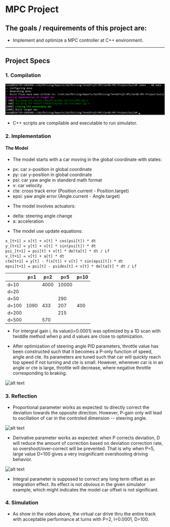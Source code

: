 # MPC Project

## The goals / requirements of this project are:

* Implement and optimize a MPC controller at C++ environment.

[//]: # (Image References)
[image1]: ./Compile.PNG
[video1]: ./P.gif
[video2]: ./PID.gif
[video3]: ./Braking.gif

---

## Project Specs

### 1. Compilation

![alt text][image1]

* C++ scripts are compilable and executable to run simulator.

### 2. Implementation

#### The Model

* The model starts with a car moving in the global coordinate with states: 
- px: car x-position in global coordinate 
- py: car y-position in global coordinate 
- psi: car yaw angle in standerd math format 
- v: car velocity
- cte: cross track error (Position.current - Position.target)
- epsi: yaw angle error (Angle.current - Angle.target)

* The model involves actuators:
- delta: steering angle change
- a: acceleration

* The model use update equations:

```
x_[t+1] = x[t] + v[t] * cos(psi[t]) * dt
y_[t+1] = y[t] + v[t] * sin(psi[t]) * dt
psi_[t+1] = psi[t] + v[t] * delta[t] * dt / Lf
v_[t+1] = v[t] + a[t] * dt
cte[t+1] = y[t] - f(x[t]) + v[t] * sin(epsi[t]) * dt
epsi[t+1] = psi[t] - psides[t] + v[t] * delta[t] * dt / Lf

```



|       | p=1     | p=2     | p=5     | p=10      |
|-------|---------|---------|---------|-----------|
|d=10   |         | 4000    |  10000  |           |
|d=20   |         |         |         |           |
|d=50   |         |         | 290     |           |
|d=100  | 1090    |  433    | 207     |    400    |
|d=200  |         |         | 215     |           |
|d=500  |         | 570     |         |           |

* For intergral gain i, its value(i=0.0001) was optimized by a 1D scan with twiddle method when p and d values are close to optimization.

* After optimization of steering angle PID parameters, throttle value has been constructed such that it becomes a P-only function of speed, angle and cte. Its parameters are tuned such that car will quickly reach top speed if not turning and cte is small. However, whenever car is in an angle or cte is large, throttle will decrease, where negative throttle corresponding to braking.

![alt text][video3]

### 3. Reflection

* Proportional parameter works as expected: to directly correct the deviation towards the opposite direction. However, P-gain only will lead to oscillation of car in the controled dimension -- steering angle.

![alt text][video1]

* Derivative parameter works as expected: when P corrects deviation, D will reduce the amount of correction based on deviation correction rate, so overshoot/over-correct will be prevented. That is why when P=5, large value D=100 gives a very insignificant overshooting driving behavior.

![alt text][video2]

* Integral parameter is supposed to correct any long term offset as an integration effect. Its effect is not obvious in the given simulator example, which might indicates the model car offset is not significant.

### 4. Simulation

* As show in the video above, the virtual car drive thru the entire track with acceptable performance at turns with P=2, I=0.0001, D=100.
